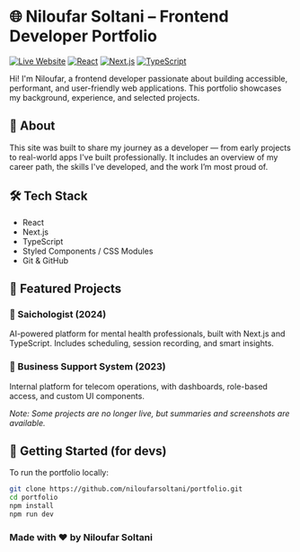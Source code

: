 # 🌐 Niloufar Soltani – Frontend Developer Portfolio

[![Live Website](https://img.shields.io/badge/Live%20Site-View-green?style=flat&logo=vercel)](https://niloufarsoltani.github.io/portfolio)
[![React](https://img.shields.io/badge/React-20232A?style=flat&logo=react&logoColor=61DAFB)](https://reactjs.org/)
[![Next.js](https://img.shields.io/badge/Next.js-000000?style=flat&logo=next.js&logoColor=white)](https://nextjs.org/)
[![TypeScript](https://img.shields.io/badge/TypeScript-007ACC?style=flat&logo=typescript&logoColor=white)](https://www.typescriptlang.org/)

Hi! I'm Niloufar, a frontend developer passionate about building accessible, performant, and user-friendly web applications. This portfolio showcases my background, experience, and selected projects.

## 🧭 About

This site was built to share my journey as a developer — from early projects to real-world apps I've built professionally. It includes an overview of my career path, the skills I've developed, and the work I’m most proud of.

## 🛠️ Tech Stack

- React
- Next.js
- TypeScript
- Styled Components / CSS Modules
- Git & GitHub

## 📁 Featured Projects

### 🔹 Saichologist (2024)
AI-powered platform for mental health professionals, built with Next.js and TypeScript. Includes scheduling, session recording, and smart insights.

### 🔹 Business Support System (2023)
Internal platform for telecom operations, with dashboards, role-based access, and custom UI components.

*Note: Some projects are no longer live, but summaries and screenshots are available.*

## 🚀 Getting Started (for devs)

To run the portfolio locally:

```bash
git clone https://github.com/niloufarsoltani/portfolio.git
cd portfolio
npm install
npm run dev

```

### Made with ❤️ by Niloufar Soltani
